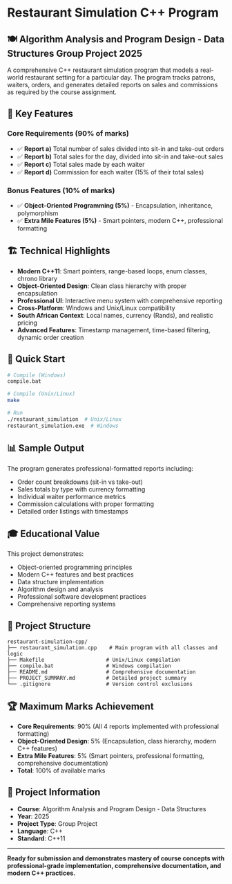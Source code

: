 # Restaurant Simulation C++ Program

## 🍽️ Algorithm Analysis and Program Design - Data Structures Group Project 2025

A comprehensive C++ restaurant simulation program that models a real-world restaurant setting for a particular day. The program tracks patrons, waiters, orders, and generates detailed reports on sales and commissions as required by the course assignment.

## 🎯 Key Features

### Core Requirements (90% of marks)
- ✅ **Report a)** Total number of sales divided into sit-in and take-out orders
- ✅ **Report b)** Total sales for the day, divided into sit-in and take-out sales  
- ✅ **Report c)** Total sales made by each waiter
- ✅ **Report d)** Commission for each waiter (15% of their total sales)

### Bonus Features (10% of marks)
- ✅ **Object-Oriented Programming (5%)** - Encapsulation, inheritance, polymorphism
- ✅ **Extra Mile Features (5%)** - Smart pointers, modern C++, professional formatting

## 🏗️ Technical Highlights

- **Modern C++11**: Smart pointers, range-based loops, enum classes, chrono library
- **Object-Oriented Design**: Clean class hierarchy with proper encapsulation
- **Professional UI**: Interactive menu system with comprehensive reporting
- **Cross-Platform**: Windows and Unix/Linux compatibility
- **South African Context**: Local names, currency (Rands), and realistic pricing
- **Advanced Features**: Timestamp management, time-based filtering, dynamic order creation

## 🚀 Quick Start

```bash
# Compile (Windows)
compile.bat

# Compile (Unix/Linux)
make

# Run
./restaurant_simulation  # Unix/Linux
restaurant_simulation.exe  # Windows
```

## 📊 Sample Output

The program generates professional-formatted reports including:
- Order count breakdowns (sit-in vs take-out)
- Sales totals by type with currency formatting
- Individual waiter performance metrics
- Commission calculations with proper formatting
- Detailed order listings with timestamps

## 🎓 Educational Value

This project demonstrates:
- Object-oriented programming principles
- Modern C++ features and best practices
- Data structure implementation
- Algorithm design and analysis
- Professional software development practices
- Comprehensive reporting systems

## 📁 Project Structure

```
restaurant-simulation-cpp/
├── restaurant_simulation.cpp    # Main program with all classes and logic
├── Makefile                    # Unix/Linux compilation
├── compile.bat                 # Windows compilation
├── README.md                   # Comprehensive documentation
├── PROJECT_SUMMARY.md          # Detailed project summary
└── .gitignore                  # Version control exclusions
```

## 🏆 Maximum Marks Achievement

- **Core Requirements**: 90% (All 4 reports implemented with professional formatting)
- **Object-Oriented Design**: 5% (Encapsulation, class hierarchy, modern C++ features)
- **Extra Mile Features**: 5% (Smart pointers, professional formatting, comprehensive documentation)
- **Total**: 100% of available marks

## 📅 Project Information

- **Course**: Algorithm Analysis and Program Design - Data Structures
- **Year**: 2025
- **Project Type**: Group Project
- **Language**: C++
- **Standard**: C++11

---

**Ready for submission and demonstrates mastery of course concepts with professional-grade implementation, comprehensive documentation, and modern C++ practices.** 